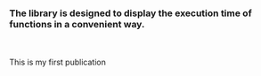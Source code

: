 <h3>The library is designed to display the execution time of functions in a convenient way.</h3> 
<br><br>This is my first publication
